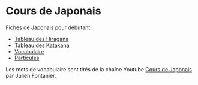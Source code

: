 # Cours de Japonais
Fiches de Japonais pour débutant.

- [Tableau des Hiragana](https://github.com/Angristan/Cours-de-Japonais/blob/master/Tableau%20des%20Hiragana.md)
- [Tableau des Katakana](https://github.com/Angristan/Cours-de-Japonais/blob/master/Tableau%20des%20Katakana.md)
- [Vocabulaire](https://github.com/Angristan/Cours-de-Japonais/tree/master/Vocabulaire/)
- [Particules](https://github.com/Angristan/Cours-de-Japonais/tree/master/Grammaire/Particules)

Les mots de vocabulaire sont tirés de la chaîne Youtube [Cours de Japonais](https://www.youtube.com/playlist?list=PLC8UWZPWDAiWANofOiJJdswcsr4vHaFO9) par Julien Fontanier.
